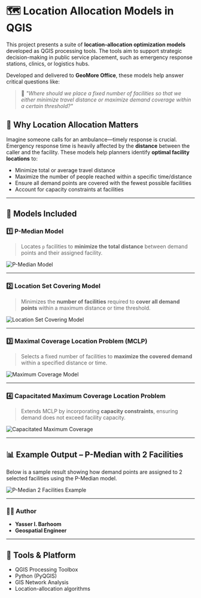 # 🗺️ Location Allocation Models in QGIS

This project presents a suite of **location-allocation optimization models** developed as QGIS processing tools. The tools aim to support strategic decision-making in public service placement, such as emergency response stations, clinics, or logistics hubs.

Developed and delivered to **GeoMore Office**, these models help answer critical questions like:

> 📍 *"Where should we place a fixed number of facilities so that we either minimize travel distance or maximize demand coverage within a certain threshold?"*

## 🧠 Why Location Allocation Matters

Imagine someone calls for an ambulance—timely response is crucial. Emergency response time is heavily affected by the **distance** between the caller and the facility. These models help planners identify **optimal facility locations** to:
- Minimize total or average travel distance
- Maximize the number of people reached within a specific time/distance
- Ensure all demand points are covered with the fewest possible facilities
- Account for capacity constraints at facilities

---

## 🚦 Models Included

### 1️⃣ P-Median Model
> Locates `p` facilities to **minimize the total distance** between demand points and their assigned facility.

![P-Median Model](images/Image_001.png)

---

### 2️⃣ Location Set Covering Model
> Minimizes the **number of facilities** required to **cover all demand points** within a maximum distance or time threshold.

![Location Set Covering Model](images/Image_003.png)

---

### 3️⃣ Maximal Coverage Location Problem (MCLP)
> Selects a fixed number of facilities to **maximize the covered demand** within a specified distance or time.

![Maximum Coverage Model](images/Image_002.png)

---

### 4️⃣ Capacitated Maximum Coverage Location Problem
> Extends MCLP by incorporating **capacity constraints**, ensuring demand does not exceed facility capacity.

![Capacitated Maximum Coverage](images/Image_004.png)

---

## 📊 Example Output – P-Median with 2 Facilities

Below is a sample result showing how demand points are assigned to 2 selected facilities using the P-Median model.

![P-Median 2 Facilities Example](images/Layout_1.png)

---

### 👨‍💻 **Author**

* **Yasser I. Barhoom**
* **Geospatial Engineer**

---

## 🧩 Tools & Platform

* QGIS Processing Toolbox
* Python (PyQGIS)
* GIS Network Analysis
* Location-allocation algorithms